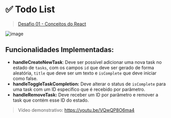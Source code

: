 # ✅  Todo List
> [Desafio 01 - Conceitos do React](https://www.notion.so/Desafio-01-Conceitos-do-React-51e4099a6e2f4d4bae94f9fe75bb769d)

![image](https://user-images.githubusercontent.com/1225721/146095210-9f377d9c-7792-4d8b-bb63-c1248ecfd729.png)

## Funcionalidades Implementadas:

- **handleCreateNewTask**: Deve ser possível adicionar uma nova task no estado de `tasks`, com os campos `id` que deve ser gerado de forma aleatória, `title` que deve ser um texto e `isComplete` que deve iniciar como false.
- **handleToggleTaskCompletion:** Deve alterar o status de `isComplete` para uma task com um ID específico que é recebido por parâmetro.
- **handleRemoveTask:** Deve receber um ID por parâmetro e remover a task que contém esse ID do estado.

> Vídeo demonstrativo: https://youtu.be/VQwQP8O6ma4
